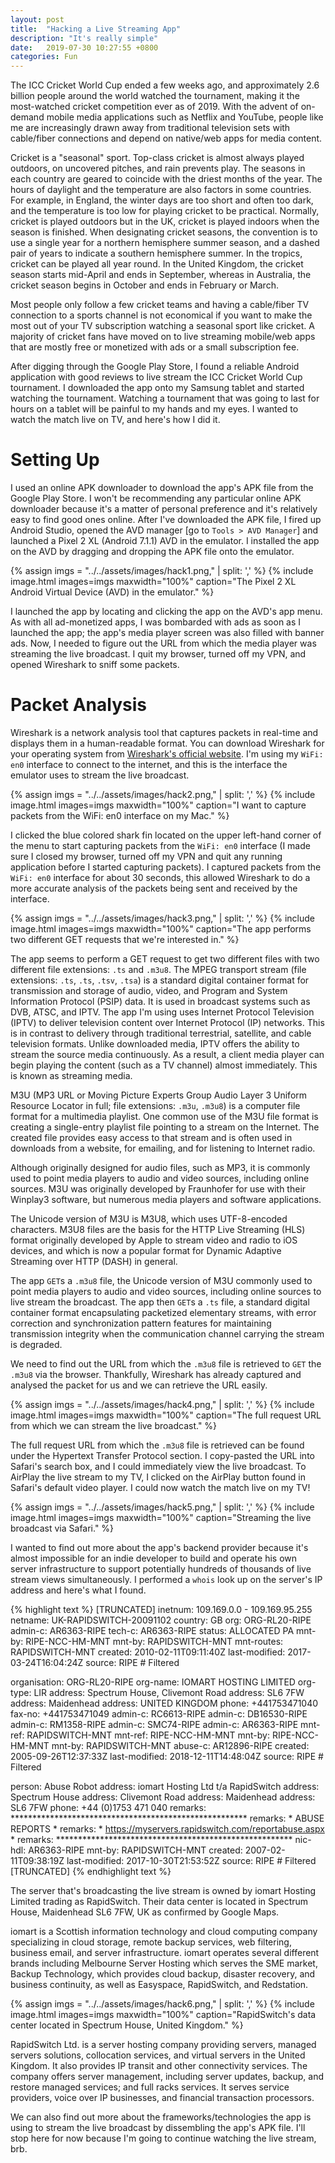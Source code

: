 ```yaml
---
layout: post
title:  "Hacking a Live Streaming App"
description: "It's really simple"
date:   2019-07-30 10:27:55 +0800
categories: Fun
---
```


The ICC Cricket World Cup ended a few weeks ago, and approximately 2.6 billion people around the world watched the tournament, making it the most-watched cricket competition ever as of 2019. With the advent of on-demand mobile media applications such as Netflix and YouTube, people like me are increasingly drawn away from traditional television sets with cable/fiber connections and depend on native/web apps for media content.

Cricket is a "seasonal" sport. Top-class cricket is almost always played outdoors, on uncovered pitches, and rain prevents play. The seasons in each country are geared to coincide with the driest months of the year. The hours of daylight and the temperature are also factors in some countries. For example, in England, the winter days are too short and often too dark, and the temperature is too low for playing cricket to be practical. Normally, cricket is played outdoors but in the UK, cricket is played indoors when the season is finished. When designating cricket seasons, the convention is to use a single year for a northern hemisphere summer season, and a dashed pair of years to indicate a southern hemisphere summer.  In the tropics, cricket can be played all year round. In the United Kingdom, the cricket season starts mid-April and ends in September, whereas in Australia, the cricket season begins in October and ends in February or March.

Most people only follow a few cricket teams and having a cable/fiber TV connection to a sports channel is not economical if you want to make the most out of your TV subscription watching a seasonal sport like cricket. A majority of cricket fans have moved on to live streaming mobile/web apps that are mostly free or monetized with ads or a small subscription fee. 

After digging through the Google Play Store, I found a reliable Android application with good reviews to live stream the ICC Cricket World Cup tournament. I downloaded the app onto my Samsung tablet and started watching the tournament. Watching a tournament that was going to last for hours on a tablet will be painful to my hands and my eyes. I wanted to watch the match live on TV, and here's how I did it.

# Setting Up

I used an online APK downloader to download the app's APK file from the Google Play Store. I won't be recommending any particular online APK downloader because it's a matter of personal preference and it's relatively easy to find good ones online. After I've downloaded the APK file, I fired up Android Studio, opened the AVD manager [go to `Tools > AVD Manager`] and launched a Pixel 2 XL (Android 7.1.1) AVD in the emulator. I installed the app on the AVD by dragging and dropping the APK file onto the emulator.

{% assign imgs = "../../assets/images/hack1.png," | split: ',' %}
{% include image.html images=imgs maxwidth="100%" caption="The Pixel 2 XL Android Virtual Device (AVD) in the emulator." %}<br class="img">

I launched the app by locating and clicking the app on the AVD's app menu. As with all ad-monetized apps, I was bombarded with ads as soon as I launched the app; the app's media player screen was also filled with banner ads. Now, I needed to figure out the URL from which the media player was streaming the live broadcast. I quit my browser, turned off my VPN, and opened Wireshark to sniff some packets.

# Packet Analysis

Wireshark is a network analysis tool that captures packets in real-time and displays them in a human-readable format. You can download Wireshark for your operating system from [Wireshark's official website](https://www.wireshark.org/#download). I'm using my `WiFi: en0` interface to connect to the internet, and this is the interface the emulator uses to stream the live broadcast.

{% assign imgs = "../../assets/images/hack2.png," | split: ',' %}
{% include image.html images=imgs maxwidth="100%" caption="I want to capture packets from the WiFi: en0 interface on my Mac." %}<br class="img">

I clicked the blue colored shark fin located on the upper left-hand corner of the menu to start capturing packets from the `WiFi: en0` interface (I made sure I closed my browser, turned off my VPN and quit any running application before I started capturing packets). I captured packets from the `WiFi: en0` interface for about 30 seconds, this allowed Wireshark to do a more accurate analysis of the packets being sent and received by the interface.

{% assign imgs = "../../assets/images/hack3.png," | split: ',' %}
{% include image.html images=imgs maxwidth="100%" caption="The app performs two different GET requests that we're interested in." %}<br class="img">

The app seems to perform a GET request to get two different files with two different file extensions: `.ts` and `.m3u8`. The MPEG transport stream (file extensions: `.ts`, `.ts`, `.tsv`, `.tsa`) is a standard digital container format for transmission and storage of audio, video, and Program and System Information Protocol (PSIP) data. It is used in broadcast systems such as DVB, ATSC, and IPTV. The app I'm using uses Internet Protocol Television (IPTV) to deliver television content over Internet Protocol (IP) networks. This is in contrast to delivery through traditional terrestrial, satellite, and cable television formats. Unlike downloaded media, IPTV offers the ability to stream the source media continuously. As a result, a client media player can begin playing the content (such as a TV channel) almost immediately. This is known as streaming media.

M3U (MP3 URL or Moving Picture Experts Group Audio Layer 3 Uniform Resource Locator in full; file extensions: `.m3u`, `.m3u8`) is a computer file format for a multimedia playlist. One common use of the M3U file format is creating a single-entry playlist file pointing to a stream on the Internet. The created file provides easy access to that stream and is often used in downloads from a website, for emailing, and for listening to Internet radio.

Although originally designed for audio files, such as MP3, it is commonly used to point media players to audio and video sources, including online sources. M3U was originally developed by Fraunhofer for use with their Winplay3 software, but numerous media players and software applications.

The Unicode version of M3U is M3U8, which uses UTF-8-encoded characters. M3U8 files are the basis for the HTTP Live Streaming (HLS) format originally developed by Apple to stream video and radio to iOS devices, and which is now a popular format for Dynamic Adaptive Streaming over HTTP (DASH) in general.

The app `GET`s a `.m3u8` file, the Unicode version of M3U commonly used to point media players to audio and video sources, including online sources to live stream the broadcast. The app then `GET`s a `.ts` file, a standard digital container format encapsulating packetized elementary streams, with error correction and synchronization pattern features for maintaining transmission integrity when the communication channel carrying the stream is degraded.

We need to find out the URL from which the `.m3u8` file is retrieved to `GET` the `.m3u8` via the browser. Thankfully, Wireshark has already captured and analysed the packet for us and we can retrieve the URL easily.

{% assign imgs = "../../assets/images/hack4.png," | split: ',' %}
{% include image.html images=imgs maxwidth="100%" caption="The full request URL from which we can stream the live broadcast." %}<br class="img">

The full request URL from which the `.m3u8` file is retrieved can be found under the Hypertext Transfer Protocol section. I copy-pasted the URL into Safari's search box, and I could immediately view the live broadcast. To AirPlay the live stream to my TV, I clicked on the AirPlay button found in Safari's default video player. I could now watch the match live on my TV!

{% assign imgs = "../../assets/images/hack5.png," | split: ',' %}
{% include image.html images=imgs maxwidth="100%" caption="Streaming the live broadcast via Safari." %}<br class="img">

I wanted to find out more about the app's backend provider because it's almost impossible for an indie developer to build and operate his own server infrastructure to support potentially hundreds of thousands of live stream views simultaneously. I performed a `whois` look up on the server's IP address and here's what I found.

{% highlight text %}
[TRUNCATED]
inetnum:        109.169.0.0 - 109.169.95.255
netname:        UK-RAPIDSWITCH-20091102
country:        GB
org:            ORG-RL20-RIPE
admin-c:        AR6363-RIPE
tech-c:         AR6363-RIPE
status:         ALLOCATED PA
mnt-by:         RIPE-NCC-HM-MNT
mnt-by:         RAPIDSWITCH-MNT
mnt-routes:     RAPIDSWITCH-MNT
created:        2010-02-11T09:11:40Z
last-modified:  2017-03-24T16:04:24Z
source:         RIPE # Filtered

organisation:   ORG-RL20-RIPE
org-name:       IOMART HOSTING LIMITED
org-type:       LIR
address:        Spectrum House, Clivemont Road
address:        SL6 7FW
address:        Maidenhead
address:        UNITED KINGDOM
phone:          +441753471040
fax-no:         +441753471049
admin-c:        RC6613-RIPE
admin-c:        DB16530-RIPE
admin-c:        RM1358-RIPE
admin-c:        SMC74-RIPE
admin-c:        AR6363-RIPE
mnt-ref:        RAPIDSWITCH-MNT
mnt-ref:        RIPE-NCC-HM-MNT
mnt-by:         RIPE-NCC-HM-MNT
mnt-by:         RAPIDSWITCH-MNT
abuse-c:        AR12896-RIPE
created:        2005-09-26T12:37:33Z
last-modified:  2018-12-11T14:48:04Z
source:         RIPE # Filtered

person:         Abuse Robot
address:        iomart Hosting Ltd t/a RapidSwitch
address:        Spectrum House
address:        Clivemont Road
address:        Maidenhead
address:        SL6 7FW
phone:          +44 (0)1753 471 040
remarks:        ******************************************************
remarks:        * ABUSE REPORTS                                      *
remarks:        * https://myservers.rapidswitch.com/reportabuse.aspx *
remarks:        ******************************************************
nic-hdl:        AR6363-RIPE
mnt-by:         RAPIDSWITCH-MNT
created:        2007-02-11T09:38:19Z
last-modified:  2017-10-30T21:53:52Z
source:         RIPE # Filtered
[TRUNCATED]
{% endhighlight text %}

The server that's broadcasting the live stream is owned by iomart Hosting Limited trading as RapidSwitch. Their data center is located in Spectrum House, Maidenhead SL6 7FW, UK as confirmed by Google Maps.

iomart is a Scottish information technology and cloud computing company specializing in cloud storage, remote backup services, web filtering, business email, and server infrastructure. iomart operates several different brands including Melbourne Server Hosting which serves the SME market, Backup Technology, which provides cloud backup, disaster recovery, and business continuity, as well as Easyspace, RapidSwitch, and Redstation.

{% assign imgs = "../../assets/images/hack6.png," | split: ',' %}
{% include image.html images=imgs maxwidth="100%" caption="RapidSwitch's data center located in Spectrum House, United Kingdom." %}<br class="img">

RapidSwitch Ltd. is a server hosting company providing servers, managed servers solutions, collocation services, and virtual servers in the United Kingdom. It also provides IP transit and other connectivity services. The company offers server management, including server updates, backup, and restore managed services; and full racks services. It serves service providers, voice over IP businesses, and financial transaction processors.

We can also find out more about the frameworks/technologies the app is using to stream the live broadcast by dissembling the app's APK file. I'll stop here for now because I'm going to continue watching the live stream, brb.    
